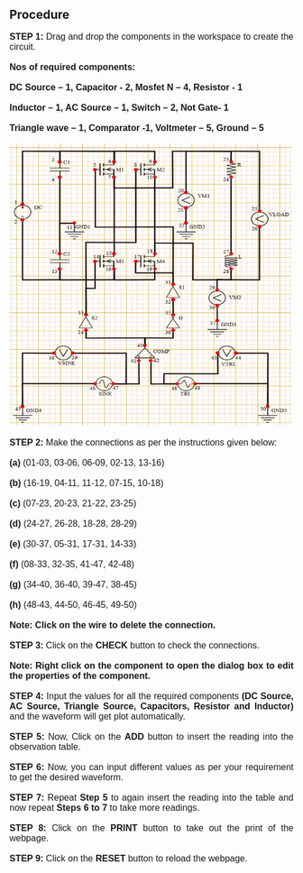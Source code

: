 ## Procedure

<div style="font-family: 'Nunito Sans', sans-serif; font-size: 16px;text-align: justify;">
<b>STEP 1:</b> Drag and drop the components in the workspace to create the circuit.<br /><br />
<b> Nos of required components: </b><br /><br />
<b>DC Source – 1, Capacitor - 2, Mosfet N – 4, Resistor - 1</b><br /><br />
<b>Inductor – 1, AC Source – 1, Switch – 2, Not Gate- 1</b><br /><br />
<b>Triangle wave – 1, Comparator -1, Voltmeter – 5, Ground – 5</b><br /><br />
<img src="images\bipolar.jpg" height="500" width="500"/><br/><br/>
<b>STEP 2:</b> Make the connections as per the instructions given below:<br /><br />
<b>(a)</b> (01-03, 03-06, 06-09, 02-13, 13-16)<br /><br />
<b>(b)</b> (16-19, 04-11, 11-12, 07-15, 10-18)<br /><br />
<b>(c)</b> (07-23, 20-23, 21-22, 23-25)<br /><br />
<b>(d)</b> (24-27, 26-28, 18-28, 28-29)<br /><br />
<b>(e)</b> (30-37, 05-31, 17-31, 14-33)<br /><br />
<b>(f)</b> (08-33, 32-35, 41-47, 42-48)<br /><br />
<b>(g)</b> (34-40, 36-40, 39-47, 38-45)<br /><br />
<b>(h)</b> (48-43, 44-50, 46-45, 49-50)<br /><br />
<b>Note: Click on the wire to delete the connection.</b><br /><br />
<b>STEP 3:</b> Click on the <b>CHECK</b> button to check the connections.<br /><br />
<b>Note: Right click on the component to open the dialog box to edit the properties of the component.</b><br /><br />
<b>STEP 4:</b> Input the values for all the required components <b>(DC Source, AC&nbsp;Source, Triangle Source, Capacitors, Resistor and Inductor)</b> and the waveform will get plot automatically.<br /><br />
<b>STEP 5:</b> Now, Click on the <b>ADD</b> button to insert the reading into the observation table.<br /><br />
<b>STEP 6:</b> Now, you can input different values as per your requirement to get the desired waveform.<br /><br />
<b>STEP 7:</b> Repeat <b>Step 5</b> to again insert the reading into the table and now repeat <b>Steps 6 to 7</b> to take more readings.<br /><br />
<b>STEP 8:</b> Click on the <b>PRINT</b> button to take out the print of the webpage.<br /><br />
<b>STEP 9:</b> Click on the <b>RESET</b> button to reload the webpage.
  
</div>
